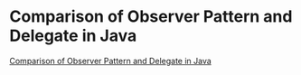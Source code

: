 # Comparison of Observer Pattern and Delegate in Java
[Comparison of Observer Pattern and Delegate in Java](https://aiwithcloud.com/2022/09/15/comparison_of_observer_pattern_and_delegate_in_java/)